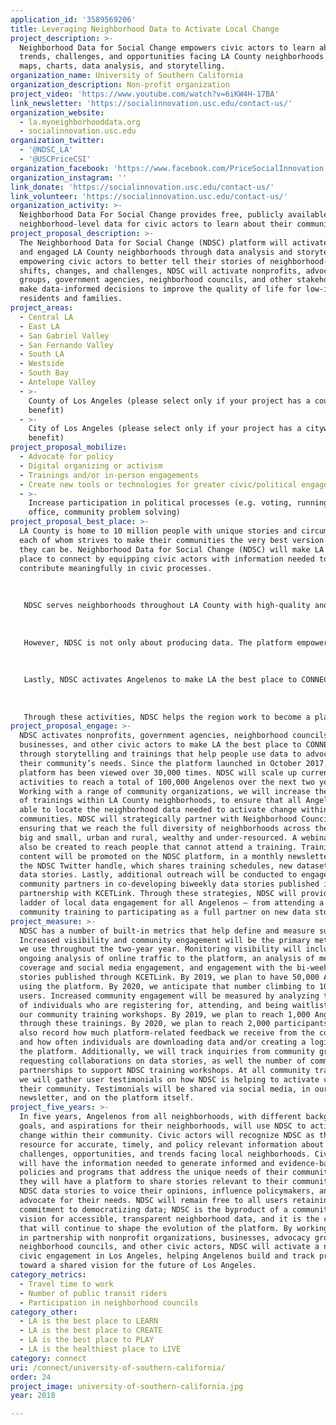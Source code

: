 ```yaml
---
application_id: '3589569206'
title: Leveraging Neighborhood Data to Activate Local Change
project_description: >-
  Neighborhood Data for Social Change empowers civic actors to learn about
  trends, challenges, and opportunities facing LA County neighborhoods through
  maps, charts, data analysis, and storytelling.
organization_name: University of Southern California
organization_description: Non-profit organization
project_video: 'https://www.youtube.com/watch?v=6iKW4H-17BA'
link_newsletter: 'https://socialinnovation.usc.edu/contact-us/'
organization_website:
  - la.myneighborhooddata.org
  - socialinnovation.usc.edu
organization_twitter:
  - '@NDSC_LA'
  - '@USCPriceCSI'
organization_facebook: 'https://www.facebook.com/PriceSocialInnovation'
organization_instagram: ''
link_donate: 'https://socialinnovation.usc.edu/contact-us/'
link_volunteer: 'https://socialinnovation.usc.edu/contact-us/'
organization_activity: >-
  Neighborhood Data For Social Change provides free, publicly available
  neighborhood-level data for civic actors to learn about their communities.
project_proposal_description: >-
  The Neighborhood Data for Social Change (NDSC) platform will activate informed
  and engaged LA County neighborhoods through data analysis and storytelling. By
  empowering civic actors to better tell their stories of neighborhood-level
  shifts, changes, and challenges, NDSC will activate nonprofits, advocacy
  groups, government agencies, neighborhood councils, and other stakeholders to
  make data-informed decisions to improve the quality of life for low-income
  residents and families.
project_areas:
  - Central LA
  - East LA
  - San Gabriel Valley
  - San Fernando Valley
  - South LA
  - Westside
  - South Bay
  - Antelope Valley
  - >-
    County of Los Angeles (please select only if your project has a countywide
    benefit)
  - >-
    City of Los Angeles (please select only if your project has a citywide
    benefit)
project_proposal_mobilize:
  - Advocate for policy
  - Digital organizing or activism
  - Trainings and/or in-person engagements
  - Create new tools or technologies for greater civic/political engagement
  - >-
    Increase participation in political processes (e.g. voting, running for
    office, community problem solving)
project_proposal_best_place: >-
  LA County is home to 10 million people with unique stories and circumstances,
  each of whom strives to make their communities the very best version of what
  they can be. Neighborhood Data for Social Change (NDSC) will make LA the best
  place to connect by equipping civic actors with information needed to
  contribute meaningfully in civic processes. 
   
   
   
   NDSC serves neighborhoods throughout LA County with high-quality and policy relevant data at the neighborhood level. It enables local nonprofits, government agencies, neighborhood councils, advocacy groups, and civic institutions to make data-informed decisions to improve the quality of life within their neighborhood. NDSC directly impacts the LA2050 metrics that help measure and support efforts to make LA the best place to Connect. In fact, multiple metrics for the Connect goal exist as distinct indicators within the platform, including: travel time to work, number of public transit riders, social connectedness, and voter registration. NDSC allows users to understand, measure, and track these indicators across the entire County, or by specific neighborhoods. Data can be viewed down to the census tract level, making NDSC a powerful tool to understand how connectedness varies across different neighborhoods. Users can even create their own custom neighborhoods by joining census tracts and tracking aggregated data.
   
   
   
   However, NDSC is not only about producing data. The platform empowers civic actors to better tell their stories, voice their opinions, and influence key decision-makers through the production of bi-weekly data stories produced in partnership with community based organizations and published by NDSC’s official media partner, KCETLink. Data stories incorporate maps, visualizations, photos, and rich narrative that highlight trends, opportunities, and challenges facing communities in the LA region. These data stories offer a powerful vehicle to advance additional Connect metrics, offering a platform to advocate for a number of key policies and investments that will make Los Angeles the most civically engaged region in the U.S. by 2050. 
   
   
   
   Lastly, NDSC activates Angelenos to make LA the best place to CONNECT through its ongoing series of community trainings, which are held monthly at USC and in the community. NDSC has launched a partnership with the Department of Neighborhood Empowerment, which supports the City’s 97 neighborhood councils in promoting public participation in government and improving government responsiveness to local concerns. Together, NDSC and Empower LA provide ongoing community workshops to train Angelenos on how to use data to activate change within their neighborhood. This partnership directly supports participation in neighborhood councils — a specific metric within the Connect goal. 
   
   
   
   Through these activities, NDSC helps the region work to become a place where every resident has the opportunity to engage, interact, and contribute to the region’s civic vitality.
project_proposal_engage: >-
  NDSC activates nonprofits, government agencies, neighborhood councils,
  businesses, and other civic actors to make LA the best place to CONNECT
  through storytelling and trainings that help people use data to advocate for
  their community’s needs. Since the platform launched in October 2017, the
  platform has been viewed over 30,000 times. NDSC will scale up current
  activities to reach a total of 100,000 Angelenos over the next two years.
  Working with a range of community organizations, we will increase the number
  of trainings within LA County neighborhoods, to ensure that all Angelenos are
  able to locate the neighborhood data needed to activate change within their
  communities. NDSC will strategically partner with Neighborhood Councils,
  ensuring that we reach the full diversity of neighborhoods across the region —
  big and small, urban and rural, wealthy and under-resourced. A webinar will
  also be created to reach people that cannot attend a training. Training
  content will be promoted on the NDSC platform, in a monthly newsletter, and on
  the NDSC Twitter handle, which shares training schedules, new datasets and new
  data stories. Lastly, additional outreach will be conducted to engage more
  community partners in co-developing biweekly data stories published in
  partnership with KCETLink. Through these strategies, NDSC will provide a
  ladder of local data engagement for all Angelenos — from attending a single
  community training to participating as a full partner on new data stories.
project_measure: >-
  NDSC has a number of built-in metrics that help define and measure success.
  Increased visibility and community engagement will be the primary metrics that
  we use throughout the two-year year. Monitoring visibility will include an
  ongoing analysis of online traffic to the platform, an analysis of media
  coverage and social media engagement, and engagement with the bi-weekly data
  stories published through KCETLink. By 2019, we plan to have 50,000 Angelenos
  using the platform. By 2020, we anticipate that number climbing to 100,000
  users. Increased community engagement will be measured by analyzing the number
  of individuals who are registering for, attending, and being waitlisted for
  our community training workshops. By 2019, we plan to reach 1,000 Angelenos
  through these trainings. By 2020, we plan to reach 2,000 participants. We will
  also record how much platform-related feedback we receive from the community,
  and how often individuals are downloading data and/or creating a login with
  the platform. Additionally, we will track inquiries from community groups
  requesting collaborations on data stories, as well the number of community
  partnerships to support NDSC training workshops. At all community trainings,
  we will gather user testimonials on how NDSC is helping to activate change in
  their community. Testimonials will be shared via social media, in our
  newsletter, and on the platform itself.
project_five_years: >-
  In five years, Angelenos from all neighborhoods, with different backgrounds,
  goals, and aspirations for their neighborhoods, will use NDSC to activate
  change within their community. Civic actors will recognize NDSC as the go-to
  resource for accurate, timely, and policy relevant information about the
  challenges, opportunities, and trends facing local neighborhoods. Civic actors
  will have the information needed to generate informed and evidence-based
  policies and programs that address the unique needs of their communities. And,
  they will have a platform to share stories relevant to their community, using
  NDSC data stories to voice their opinions, influence policymakers, and
  advocate for their needs. NDSC will remain free to all users retaining its
  commitment to democratizing data; NDSC is the byproduct of a community-owned
  vision for accessible, transparent neighborhood data, and it is the community
  that will continue to shape the evolution of the platform. By working directly
  in partnership with nonprofit organizations, businesses, advocacy groups,
  neighborhood councils, and other civic actors, NDSC will activate a new era of
  civic engagement in Los Angeles, helping Angelenos build and track progress
  toward a shared vision for the future of Los Angeles.
category_metrics:
  - Travel time to work
  - Number of public transit riders
  - Participation in neighborhood councils
category_other:
  - LA is the best place to LEARN
  - LA is the best place to CREATE
  - LA is the best place to PLAY
  - LA is the healthiest place to LIVE
category: connect
uri: /connect/university-of-southern-california/
order: 24
project_image: university-of-southern-california.jpg
year: 2018

---
```

